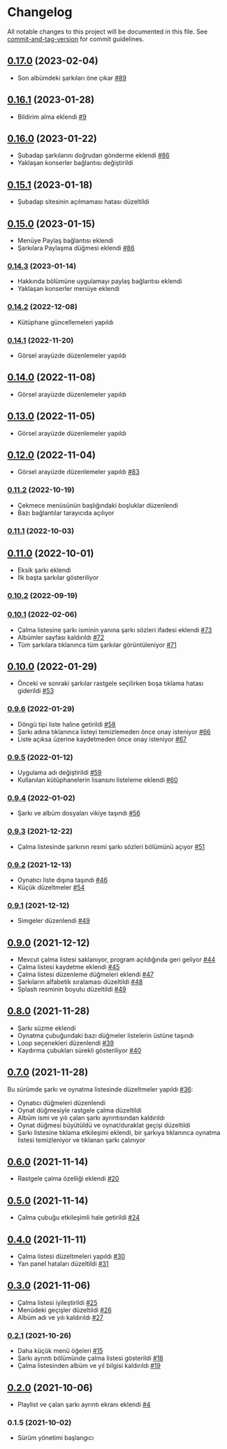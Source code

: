 # Changelog

All notable changes to this project will be documented in this file. See [commit-and-tag-version](https://github.com/absolute-version/commit-and-tag-version) for commit guidelines.

## [0.17.0](https://github.com/subadapcocuk/subadapp/compare/v0.16.1...v0.17.0) (2023-02-04)

- Son albümdeki şarkıları öne çıkar [#89](https://github.com/subadapcocuk/subadapp/issues/89)

## [0.16.1](https://github.com/subadapcocuk/subadapp/compare/v0.16.0...v0.16.1) (2023-01-28)

- Bildirim alma eklendi [#9](https://github.com/subadapcocuk/subadapp/issues/9)

## [0.16.0](https://github.com/subadapcocuk/subadapp/compare/v0.15.1...v0.16.0) (2023-01-22)

- Şubadap şarkılarını doğrudan gönderme eklendi [#86](https://github.com/subadapcocuk/subadapp/issues/86)
- Yaklaşan konserler bağlantısı değiştirildi

## [0.15.1](https://github.com/subadapcocuk/subadapp/compare/v0.15.0...v0.15.1) (2023-01-18)

- Şubadap sitesinin açılmaması hatası düzeltildi

## [0.15.0](https://github.com/subadapcocuk/subadapp/compare/v0.14.3...v0.15.0) (2023-01-15)

- Menüye Paylaş bağlantısı eklendi
- Şarkılara Paylaşma düğmesi eklendi [#86](https://github.com/subadapcocuk/subadapp/issues/86)

### [0.14.3](https://github.com/subadapcocuk/subadapp/compare/v0.14.2...v0.14.3) (2023-01-14)

- Hakkında bölümüne uygulamayı paylaş bağlantısı eklendi
- Yaklaşan konserler menüye eklendi

### [0.14.2](https://github.com/subadapcocuk/subadapp/compare/v14.0.1...v0.14.2) (2022-12-08)

- Kütüphane güncellemeleri yapıldı

### [0.14.1](https://github.com/subadapcocuk/subadapp/compare/v0.14.0...v0.14.1) (2022-11-20)

- Görsel arayüzde düzenlemeler yapıldı

## [0.14.0](https://github.com/subadapcocuk/subadapp/compare/v0.13.0...v0.14.0) (2022-11-08)

- Görsel arayüzde düzenlemeler yapıldı

## [0.13.0](https://github.com/subadapcocuk/subadapp/compare/v0.12.1...v0.13.0) (2022-11-05)

- Görsel arayüzde düzenlemeler yapıldı

## [0.12.0](https://github.com/subadapcocuk/subadapp/compare/v0.11.1...v0.12.0) (2022-11-04)

- Görsel arayüzde düzenlemeler yapıldı [#83](https://github.com/subadapcocuk/subadapp/issues/83)

### [0.11.2](https://github.com/subadapcocuk/subadapp/compare/v0.11.1...v0.11.2) (2022-10-19)

- Çekmece menüsünün başlığındaki boşluklar düzenlendi
- Bazı bağlantılar tarayıcıda açılıyor

### [0.11.1](https://github.com/subadapcocuk/subadapp/compare/v0.10.2...v0.11.1) (2022-10-03)

## [0.11.0](https://github.com/subadapcocuk/subadapp/compare/v0.10.2...v0.11.0) (2022-10-01)

- Eksik şarkı eklendi
- İlk başta şarkılar gösteriliyor

### [0.10.2](https://github.com/subadapcocuk/subadapp/compare/v0.10.1...v0.10.2) (2022-09-19)

### [0.10.1](https://github.com/subadapcocuk/subadapp/compare/v0.10.0...v0.10.1) (2022-02-06)

- Çalma listesine şarkı isminin yanına şarkı sözleri ifadesi eklendi [#73](https://github.com/subadapcocuk/subadapp/issues/73)
- Albümler sayfası kaldırıldı [#72](https://github.com/subadapcocuk/subadapp/issues/72)
- Tüm şarkılara tıklanınca tüm şarkılar görüntüleniyor [#71](https://github.com/subadapcocuk/subadapp/issues/71)

## [0.10.0](https://github.com/subadapcocuk/subadapp/compare/v0.9.6...v0.10.0) (2022-01-29)

- Önceki ve sonraki şarkılar rastgele seçilirken boşa tıklama hatası giderildi [#53](https://github.com/subadapcocuk/subadapp/issues/53)

### [0.9.6](https://github.com/subadapcocuk/subadapp/compare/v0.9.5...v0.9.6) (2022-01-29)

- Döngü tipi liste haline getirildi [#58](https://github.com/subadapcocuk/subadapp/issues/58)
- Şarkı adına tıklanınca listeyi temizlemeden önce onay isteniyor [#66](https://github.com/subadapcocuk/subadapp/issues/66)
- Liste açıksa üzerine kaydetmeden önce onay isteniyor [#67](https://github.com/subadapcocuk/subadapp/issues/67)

### [0.9.5](https://github.com/subadapcocuk/subadapp/compare/v0.9.4...v0.9.5) (2022-01-12)

- Uygulama adı değiştirildi [#59](https://github.com/subadapcocuk/subadapp/issues/59)
- Kullanılan kütüphanelerin lisansını listeleme eklendi [#60](https://github.com/subadapcocuk/subadapp/issues/60)

### [0.9.4](https://github.com/subadapcocuk/subadapp/compare/v0.9.3...v0.9.4) (2022-01-02)

- Şarkı ve albüm dosyaları vikiye taşındı [#56](https://github.com/subadapcocuk/subadapp/issues/56)

### [0.9.3](https://github.com/subadapcocuk/subadapp/compare/v0.9.2...v0.9.3) (2021-12-22)

- Çalma listesinde şarkının resmi şarkı sözleri bölümünü açıyor [#51](https://github.com/subadapcocuk/subadapp/issues/51)

### [0.9.2](https://github.com/subadapcocuk/subadapp/compare/v0.9.1...v0.9.2) (2021-12-13)

- Oynatıcı liste dışına taşındı [#46](https://github.com/subadapcocuk/subadapp/issues/46)
- Küçük düzeltmeler [#54](https://github.com/subadapcocuk/subadapp/issues/54)

### [0.9.1](https://github.com/subadapcocuk/subadapp/compare/v0.9.0...v0.9.1) (2021-12-12)

- Simgeler düzenlendi [#49](https://github.com/subadapcocuk/subadapp/issues/49)

## [0.9.0](https://github.com/subadapcocuk/subadapp/compare/v0.8.0...v0.9.0) (2021-12-12)

- Mevcut çalma listesi saklanıyor, program açıldığında geri geliyor [#44](https://github.com/subadapcocuk/subadapp/issues/44)
- Çalma listesi kaydetme eklendi [#45](https://github.com/subadapcocuk/subadapp/issues/45)
- Çalma listesi düzenleme düğmeleri eklendi [#47](https://github.com/subadapcocuk/subadapp/issues/47)
- Şarkıların alfabetik sıralaması düzeltildi [#48](https://github.com/subadapcocuk/subadapp/issues/48)
- Splash resminin boyutu düzeltildi [#49](https://github.com/subadapcocuk/subadapp/issues/49)

## [0.8.0](https://github.com/subadapcocuk/subadapp/compare/v0.7.0...v0.8.0) (2021-11-28)

- Şarkı süzme eklendi
- Oynatma çubuğundaki bazı düğmeler listelerin üstüne taşındı
- Loop seçenekleri düzenlendi [#39](https://github.com/subadapcocuk/subadapp/issues/39)
- Kaydırma çubukları sürekli gösteriliyor [#40](https://github.com/subadapcocuk/subadapp/issues/40)

## [0.7.0](https://github.com/subadapcocuk/subadapp/compare/v0.6.0...v0.7.0) (2021-11-28)

Bu sürümde şarkı ve oynatma listesinde düzeltmeler yapıldı [#36](https://github.com/subadapcocuk/subadapp/issues/36):

- Oynatıcı düğmeleri düzenlendi
- Oynat düğmesiyle rastgele çalma düzeltildi
- Albüm ismi ve yılı çalan şarkı ayrıntısından kaldırıldı
- Oynat düğmesi büyütüldü ve oynat/duraklat geçişi düzeltildi
- Şarkı listesine tıklama etkileşimi eklendi, bir şarkıya tıklanınca oynatma listesi temizleniyor ve tıklanan şarkı çalınıyor

## [0.6.0](https://github.com/subadapcocuk/subadapp/compare/v0.5.0...v0.6.0) (2021-11-14)

- Rastgele çalma özelliği eklendi [#20](https://github.com/subadapcocuk/subadapp/issues/20)

## [0.5.0](https://github.com/subadapcocuk/subadapp/compare/v0.4.0...v0.5.0) (2021-11-14)

- Çalma çubuğu etkileşimli hale getirildi [#24](https://github.com/subadapcocuk/subadapp/issues/24)

## [0.4.0](https://github.com/subadapcocuk/subadapp/compare/v0.3.0...v0.4.0) (2021-11-11)

- Çalma listesi düzeltmeleri yapıldı [#30](https://github.com/subadapcocuk/subadapp/issues/30)
- Yan panel hataları düzeltildi [#31](https://github.com/subadapcocuk/subadapp/issues/31)

## [0.3.0](https://github.com/subadapcocuk/subadapp/compare/v0.2.1...v0.3.0) (2021-11-06)

- Çalma listesi iyileştirildi [#25](https://github.com/subadapcocuk/subadapp/issues/25)
- Menüdeki geçişler düzeltildi [#26](https://github.com/subadapcocuk/subadapp/issues/26)
- Albüm adı ve yılı kaldırıldı [#27](https://github.com/subadapcocuk/subadapp/issues/27)

### [0.2.1](https://github.com/subadapcocuk/subadapp/compare/v0.2.0...v0.2.1) (2021-10-26)

- Daha küçük menü öğeleri [#15](https://github.com/subadapcocuk/subadapp/issues/15)
- Şarkı ayrıntı bölümünde çalma listesi gösterildi [#18](https://github.com/subadapcocuk/subadapp/issues/18)
- Çalma listesinden albüm ve yıl bilgisi kaldırıldı [#19](https://github.com/subadapcocuk/subadapp/issues/19)

## [0.2.0](https://github.com/subadapcocuk/subadapp/compare/v0.1.5...v0.2.0) (2021-10-06)

- Playlist ve çalan şarkı ayrıntı ekranı eklendi [#4](https://github.com/subadapcocuk/subadapp/issues/4)

### 0.1.5 (2021-10-02)

- Sürüm yönetimi başlangıcı
